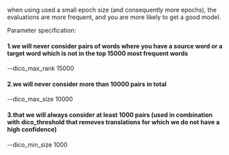 when using used a small epoch size (and consequently more epochs), 
the evaluations are more frequent, and you are more likely to get a good model.


Parameter specification:
#### 1.we will never consider pairs of words where you have a source word or a target word which is not in the top 15000 most frequent words
--dico_max_rank 15000  

#### 2.we will never consider more than 10000 pairs in total
--dico_max_size 10000  

#### 3.that we will always consider at least 1000 pairs (used in combination with dico_threshold that removes translations for which we do not have a high confidence)
--dico_min_size 1000   


